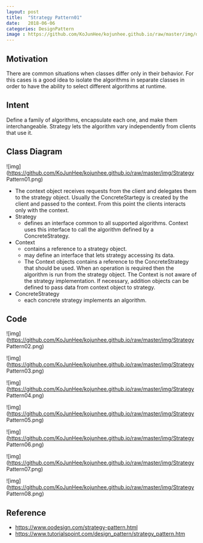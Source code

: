 ```yaml
---
layout: post
title:  "Strategy Pattern01"
date:   2018-06-06
categories: DesignPattern
image : https://github.com/KoJunHee/kojunhee.github.io/raw/master/img/dpci.png
---
```


## Motivation

There are common situations when classes differ only in their behavior. For this cases is a good idea to isolate the algorithms in separate classes in order to have the ability to select different algorithms at runtime. 

## Intent

Define a family of algorithms, encapsulate each one, and make them interchangeable. Strategy lets the algorithm vary independently from clients that use it. 

## Class Diagram

![img](https://github.com/KoJunHee/kojunhee.github.io/raw/master/img/Strategy Pattern01.png) 

-  The context object receives requests from the client and delegates them to the strategy object. Usually the ConcreteStartegy is created by the client and passed to the context. From this point the clients interacts only with the context.
- Strategy 
  - defines an interface common to all supported algorithms. Context uses this interface to call the algorithm defined by a ConcreteStrategy.
- Context
  - contains a reference to a strategy object.
  - may define an interface that lets strategy accessing its data.
  - The Context objects contains a reference to the ConcreteStrategy that should be used. When an operation is required then the algorithm is run from the strategy object. The Context is not aware of the strategy implementation. If necessary, addition objects can be defined to pass data from context object to strategy. 
- ConcreteStrategy 
  - each concrete strategy implements an algorithm.

## Code

![img](https://github.com/KoJunHee/kojunhee.github.io/raw/master/img/Strategy Pattern02.png)

![img](https://github.com/KoJunHee/kojunhee.github.io/raw/master/img/Strategy Pattern03.png) 

![img](https://github.com/KoJunHee/kojunhee.github.io/raw/master/img/Strategy Pattern04.png) 

![img](https://github.com/KoJunHee/kojunhee.github.io/raw/master/img/Strategy Pattern05.png) 

![img](https://github.com/KoJunHee/kojunhee.github.io/raw/master/img/Strategy Pattern06.png)  

![img](https://github.com/KoJunHee/kojunhee.github.io/raw/master/img/Strategy Pattern07.png) 

![img](https://github.com/KoJunHee/kojunhee.github.io/raw/master/img/Strategy Pattern08.png) 

## Reference

- <https://www.oodesign.com/strategy-pattern.html>
- <https://www.tutorialspoint.com/design_pattern/strategy_pattern.htm>